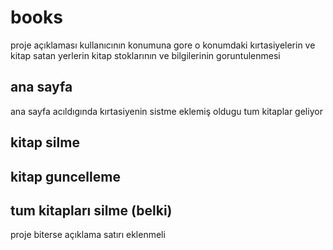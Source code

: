 # books
proje açıklaması
kullanıcının konumuna gore o konumdaki kırtasiyelerin ve kitap satan yerlerin kitap stoklarının ve bilgilerinin goruntulenmesi

## ana sayfa
ana sayfa acıldıgında kırtasiyenin sistme eklemiş oldugu tum kitaplar geliyor


## kitap silme


## kitap guncelleme


## tum kitapları silme (belki)


proje biterse açıklama satırı eklenmeli





